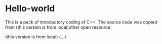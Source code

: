 # Hello-world
This is a pack of introductory coding of C++. 
The source code was copied from (this version is from local)other open resource.

(this version is from local) (...)